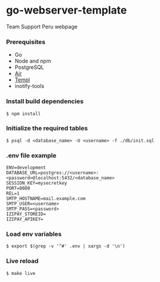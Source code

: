 # go-webserver-template
Team Support Peru webpage

### Prerequisites
* Go
* Node and npm
* PostgreSQL
* [Air](https://github.com/cosmtrek/air#installation)
* [Templ](https://templ.guide/quick-start/installation)
* inotify-tools

### Install build dependencies
```shell
$ npm install
```

### Initialize the required tables
```shell
$ psql -d <database_name> -U <username> -f ./db/init.sql
```

### .env file example
```
ENV=development
DATABASE_URL=postgres://<username>:<password>@localhost:5432/<database_name>
SESSION_KEY=mysecretkey
PORT=8080
REL=1
SMTP_HOSTNAME=mail.example.com
SMTP_USER=<username>
SMTP_PASS=<password>
IZIPAY_STOREID=
IZIPAY_APIKEY=
```

### Load env variables
```shell
$ export $(grep -v '^#' .env | xargs -d '\n')
```

### Live reload
```shell
$ make live
```
